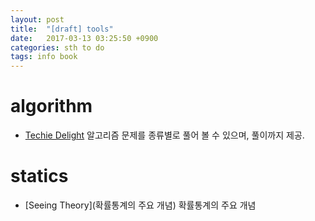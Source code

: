 ```yaml
---
layout: post
title:  "[draft] tools"
date:   2017-03-13 03:25:50 +0900
categories: sth to do
tags: info book 
---
```


# algorithm

* [Techie Delight](http://www.techiedelight.com/) 알고리즘 문제를 종류별로 풀어 볼 수 있으며, 풀이까지 제공. 

# statics

* [Seeing Theory](확률통계의 주요 개념) 확률통계의 주요 개념